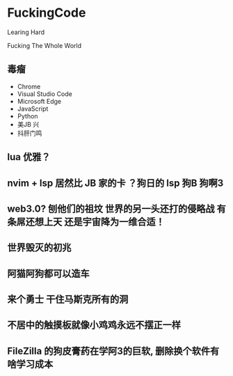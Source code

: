 # FuckingCode

Learing Hard


Fucking The Whole World

## 毒瘤
- Chrome
- Visual Studio Code
- Microsoft Edge
- JavaScript
- Python
- 美JB 兴
- 抖肝门鸣

## lua 优雅？
## nvim + lsp 居然比 JB 家的卡 ？狗日的 lsp 狗B 狗啊3
## web3.0? 刨他们的祖坟 世界的另一头还打的侵略战 有条屌还想上天 还是宇宙降为一维合适！
## 世界毁灭的初兆
## 阿猫阿狗都可以造车
## 来个勇士 干住马斯克所有的洞
## 不居中的触摸板就像小鸡鸡永远不摆正一样
## FileZilla 的狗皮膏药在学阿3的巨软, 删除换个软件有啥学习成本
